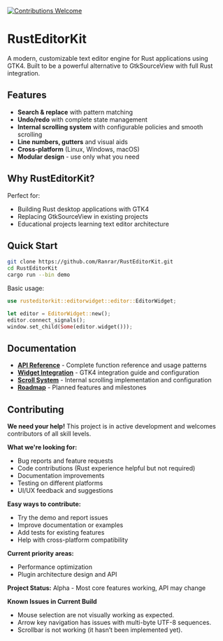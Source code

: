 [![Contributions Welcome](https://img.shields.io/badge/contributions-welcome-brightgreen.svg?style=flat)](https://github.com/Ranrar/RustEditorKit/issues)

# RustEditorKit

A modern, customizable text editor engine for Rust applications using GTK4. Built to be a powerful alternative to GtkSourceView with full Rust integration.

## Features

- **Search & replace** with pattern matching
- **Undo/redo** with complete state management
- **Internal scrolling system** with configurable policies and smooth scrolling
- **Line numbers, gutters** and visual aids
- **Cross-platform** (Linux, Windows, macOS)
- **Modular design** - use only what you need

## Why RustEditorKit?

Perfect for:
- Building Rust desktop applications with GTK4
- Replacing GtkSourceView in existing projects
- Educational projects learning text editor architecture

## Quick Start

```bash
git clone https://github.com/Ranrar/RustEditorKit.git
cd RustEditorKit
cargo run --bin demo
```

Basic usage:
```rust
use rusteditorkit::editorwidget::editor::EditorWidget;

let editor = EditorWidget::new();
editor.connect_signals();
window.set_child(Some(editor.widget()));
```

## Documentation

- **[API Reference](rusteditorkit/doc/API.md)** - Complete function reference and usage patterns
- **[Widget Integration](rusteditorkit/doc/EditorWidget.md)** - GTK4 integration guide and configuration
- **[Scroll System](rusteditorkit/doc/ScrollSystem.md)** - Internal scrolling implementation and configuration
- **[Roadmap](rusteditorkit/doc/roadmap.md)** - Planned features and milestones

## Contributing

**We need your help!** This project is in active development and welcomes contributors of all skill levels.

**What we're looking for:**
- Bug reports and feature requests
- Code contributions (Rust experience helpful but not required)
- Documentation improvements
- Testing on different platforms
- UI/UX feedback and suggestions

**Easy ways to contribute:**
- Try the demo and report issues
- Improve documentation or examples
- Add tests for existing features
- Help with cross-platform compatibility

**Current priority areas:**
- Performance optimization
- Plugin architecture design and API

**Project Status:** Alpha - Most core features working, API may change

**Known Issues in Current Build**
- Mouse selection are not visually working as expected.
- Arrow key navigation has issues with multi-byte UTF-8 sequences.
- Scrollbar is not working (it hasn’t been implemented yet).